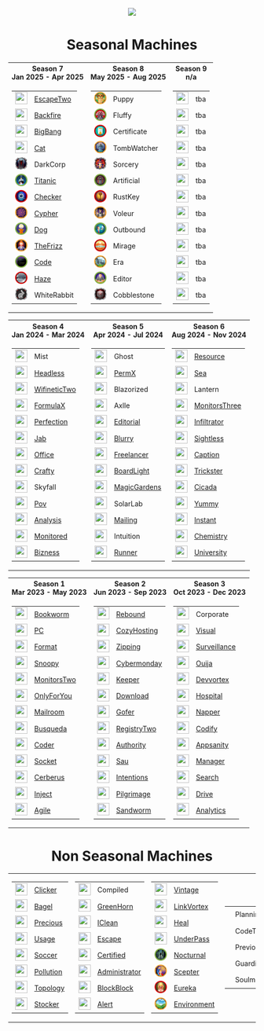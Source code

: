 <p align="center">
<img src="https://media2.giphy.com/media/v1.Y2lkPTc5MGI3NjExc3Rma2cwdTY0Y2FwcTVmZW9md2NpcjV5bG8zM3Iyc29tenl0ejd3dSZlcD12MV9pbnRlcm5hbF9naWZfYnlfaWQmY3Q9cw/V9OsQgyaVeJ9Rxf0jH/giphy.webp" class="centerAlign" style="width:30%">
</p>

<div align="center">

# Seasonal Machines

<table>
<tr>
  <th>Season 7 <br>Jan 2025 - Apr 2025</th>
  <th>Season 8 <br>May 2025 - Aug 2025</th>
  <th>Season 9 <br>n/a</th>
</tr>
<tr>
<td>
  
| | |
| --- | --- |
| <img src="icons/s7/d5fcf2425893a73cf137284e2de580e1.webp" height="25px" width="25px"> | [EscapeTwo](https://github.com/purplestormctf/Writeups/blob/main/htb/machines/EscapeTwo/EscapeTwo.md) |
| <img src="icons/s7/aa0a93908243c51fe21e691fc6571911.webp" height="25px" width="25px"> | [Backfire](https://github.com/purplestormctf/Writeups/blob/main/htb/machines/Backfire/Backfire.md) |
| <img src="icons/s7/2d22afd496c5ae6f6c51ca24bf3719e1.webp" height="25px" width="25px"> | [BigBang](https://github.com/purplestormctf/Writeups/blob/main/htb/machines/BigBang/syro/BigBang.md) |
| <img src="icons/s7/bf7ae27f4e0ce1703bdd10d538334d9e.webp" height="25px" width="25px"> | [Cat](https://github.com/purplestormctf/Writeups/blob/main/htb/machines/Cat/Cat.md) |
| <img src="icons/s7/93fba06a4780b65be5a5a4f9512b8e78.webp" height="25px" width="25px"> | DarkCorp |
| <img src="icons/s7/eb5942ec56dd9b6feb06dcf8af8aefc6.webp" height="25px" width="25px"> | [Titanic](https://github.com/purplestormctf/Writeups/blob/main/htb/machines/Titanic/Titanic.md) |
| <img src="icons/s7/afe87a33205a5ffd978c805aa93488a9.webp" height="25px" width="25px"> | [Checker](https://github.com/purplestormctf/Writeups/blob/main/htb/machines/Checker/Checker.md) |
| <img src="icons/s7/765cd4be6f3a366ca83c7ea60bbcaaa8.webp" height="25px" width="25px"> | [Cypher](https://github.com/purplestormctf/Writeups/blob/main/htb/machines/Cypher/Cypher.md) |
| <img src="icons/s7/426830ea2ae4f05f7892ad89195f8276.webp" height="25px" width="25px"> | [Dog](https://github.com/purplestormctf/Writeups/blob/main/htb/machines/Dog/Dog.md) |
| <img src="icons/s7/c91ef1b641cf88156c7a9d3793d54216.webp" height="25px" width="25px"> | [TheFrizz](https://github.com/purplestormctf/Writeups/blob/main/htb/machines/TheFrizz/TheFrizz.md) |
| <img src="icons/s7/55cc3528cd7ad96f67c4f0c715efe286.webp" height="25px" width="25px"> | [Code](https://github.com/purplestormctf/Writeups/blob/main/htb/machines/Code/Code.md) |
| <img src="icons/s7/44e14228c6a208714eda356bda7624a8.webp" height="25px" width="25px"> | [Haze](https://github.com/purplestormctf/Writeups/blob/main/htb/machines/Haze/Haze.md) |
| <img src="icons/s7/acf63a6d45ca722a8203fe4ab82007a6.webp" height="25px" width="25px"> | WhiteRabbit |

</td>
<td>
  
| | |
| --- | --- |
| <img src="icons/s8/6a127b39657062e42c1a8dfdcd23475d.webp" height="25px" width="25px"> | Puppy |
| <img src="icons/s8/ef8fc92ac7cccd8afa4412241432f064.webp" height="25px" width="25px"> | Fluffy |
| <img src="icons/s8/9b765f2f3e0b0c8d115b5455c22101cf.webp" height="25px" width="25px"> | Certificate |
| <img src="icons/s8/59c74a969b4fec16cd8072d253ca9917.webp" height="25px" width="25px"> | TombWatcher |
| <img src="icons/s8/531d99642e57872a77dc86168ac64238.webp" height="25px" width="25px"> | Sorcery |
| <img src="icons/s8/e6633d6c2b1d824c3756eb21aeed7590.webp" height="25px" width="25px"> | Artificial |
| <img src="icons/s8/c458b48070ca6f3073128d085c9ee247.webp" height="25px" width="25px"> | RustKey |
| <img src="icons/s8/635619778e50cc8f69df91cc6ae149c4.webp" height="25px" width="25px"> | Voleur |
| <img src="icons/s8/b1096fc86df3fb6035baad7f599094be.webp" height="25px" width="25px"> | Outbound |
| <img src="icons/s8/5c9c46ad001394e992f1c7b830ee77e5.webp" height="25px" width="25px"> | Mirage |
| <img src="icons/s8/fcd00b2542a936e4281ba19e0bd0b025.webp" height="25px" width="25px"> | Era |
| <img src="icons/s8/ba9dec0d022d3c3b6a96aa5dba4772c7.webp" height="25px" width="25px"> | Editor |
| <img src="icons/s8/3797a108e247283840cd570b057a03a5.png" height="25px" width="25px"> | Cobblestone |

</td>
<td>
  
| | |
| --- | --- |
| <img src="icons/s9/" height="25px" width="25px"> | tba |
| <img src="icons/s9/" height="25px" width="25px"> | tba |
| <img src="icons/s9/" height="25px" width="25px"> | tba |
| <img src="icons/s9/" height="25px" width="25px"> | tba |
| <img src="icons/s9/" height="25px" width="25px"> | tba |
| <img src="icons/s9/" height="25px" width="25px"> | tba |
| <img src="icons/s9/" height="25px" width="25px"> | tba |
| <img src="icons/s9/" height="25px" width="25px"> | tba |
| <img src="icons/s9/" height="25px" width="25px"> | tba |
| <img src="icons/s9/" height="25px" width="25px"> | tba |
| <img src="icons/s9/" height="25px" width="25px"> | tba |
| <img src="icons/s9/" height="25px" width="25px"> | tba |
| <img src="icons/s9/" height="25px" width="25px"> | tba |

</td>

<table>
<tr>
  <th>Season 4 <br>Jan 2024 - Mar 2024</th>
  <th>Season 5 <br>Apr 2024 - Jul 2024</th>
  <th>Season 6 <br>Aug 2024 - Nov 2024</th>
</tr>
<tr>
<td>

| | |
| --- | --- |
| <img src="icons/s4/84669b838a8633d26f4a2d90a6069f7e.webp" height="25px" width="25px"> | Mist |
| <img src="icons/s4/26e076db204a74b99390e586d7ebcf8c.webp" height="25px" width="25px"> | [Headless](https://github.com/purplestormctf/Writeups/blob/main/htb/machines/Headless/Headless.md) |
| <img src="icons/s4/16c5889acc1ca177c6b343c76bebcdaf.webp" height="25px" width="25px"> | [WifineticTwo ](https://github.com/purplestormctf/Writeups/blob/main/htb/machines/WifineticTwo/WifineticTwo.md) |
| <img src="icons/s4/897faece9f60bf69d8e109833f63da48.webp" height="25px" width="25px"> | [FormulaX](https://github.com/purplestormctf/Writeups/blob/main/htb/machines/FormulaX/FormulaX.md) |
| <img src="icons/s4/57fc0f58916cb3ed8e793db071769d70.webp" height="25px" width="25px"> | [Perfection](https://github.com/purplestormctf/Writeups/blob/main/htb/machines/Perfection/Perfection.md) |
| <img src="icons/s4/e809e8df8d66ec8bb2ca3bbcc1942de7.webp" height="25px" width="25px"> | [Jab](https://github.com/purplestormctf/Writeups/blob/main/htb/machines/Jab/Jab.md) |
| <img src="icons/s4/2cdef06b99725f3dcce38431a95b7b77.webp" height="25px" width="25px"> | [Office](https://github.com/purplestormctf/Writeups/blob/main/htb/machines/Office/Office.md) |
| <img src="icons/s4/c01c8813bfc7795ae0717bbee7b407d1.png" height="25px" width="25px"> | [Crafty](https://github.com/purplestormctf/Writeups/blob/main/htb/machines/Crafty/Crafty.md) |
| <img src="icons/s4/e43c6cdfe71e56188e5c2c4f39f5c180.png" height="25px" width="25px"> | Skyfall |
| <img src="icons/s4/a36f80aa6bc43863512ec9537c4366c9.png" height="25px" width="25px"> | [Pov](https://github.com/purplestormctf/Writeups/tree/main/htb/machines/pov/pov_writeup.md) |
| <img src="icons/s4/c31f19a4d6a3be17987a3ef98e2446a5.png" height="25px" width="25px"> | [Analysis](https://github.com/purplestormctf/Writeups/blob/main/htb/machines/analysis/analysis_writeup.md) |
| <img src="icons/s4/d4988810825d26acb2e84ca0ac9feaf4.png" height="25px" width="25px"> | [Monitored](https://github.com/purplestormctf/Writeups/blob/main/htb/machines/monitored/monitored_writeup.md) |
| <img src="icons/s4/1919b64800f6676d0c0d285a9d664cee.png" height="25px" width="25px"> | [Bizness](https://github.com/purplestormctf/Writeups/blob/main/htb/machines/bizness/bizness_writeup.md) |

</td>
<td>

| | |
| --- | --- |
| <img src="icons/s5/38f90738d0433b8adf27036f18ecf91e.webp" height="25px" width="25px"> | Ghost |
| <img src="icons/s5/3ec233f1bf70b096a66f8a452e7cd52f.webp" height="25px" width="25px"> | [PermX](https://github.com/purplestormctf/Writeups/blob/main/htb/machines/PermX/PermX.md) |
| <img src="icons/s5/3ad1911c18a46af0d6967aef8521989c.webp" height="25px" width="25px"> | Blazorized |
| <img src="icons/s5/e6052efa31516d5aa9c78831509bcedd.webp" height="25px" width="25px"> | Axlle |
| <img src="icons/s5/a466db5ce4f7aaea98f588d1cb71a0aa.webp" height="25px" width="25px"> | [Editorial](https://github.com/purplestormctf/Writeups/blob/main/htb/machines/Editorial/Editorial.md) |
| <img src="icons/s5/344998b24aad421410cabf912d3dc3af.webp" height="25px" width="25px"> | [Blurry](https://github.com/purplestormctf/Writeups/blob/main/htb/machines/Blurry/Blurry.md) |
| <img src="icons/s5/cc3c525e7837e7e95d0da9b6596e7a30.webp" height="25px" width="25px"> | [Freelancer](https://github.com/purplestormctf/Writeups/blob/main/htb/machines/Freelancer/Freelancer.md) |
| <img src="icons/s5/7768afed979c9abe917b0c20df49ceb8.webp" height="25px" width="25px"> | [BoardLight](https://github.com/purplestormctf/Writeups/blob/main/htb/machines/BoardLight/BoardLight.md) |
| <img src="icons/s5/a878db048e3cb6ba0e4a467bb705e145.webp" height="25px" width="25px"> | [MagicGardens](https://github.com/purplestormctf/Writeups/blob/main/htb/machines/MagicGardens/MagicGardens.md) |
| <img src="icons/s5/a2c2bd7b4e98ff8b782ed590896305a1.webp" height="25px" width="25px"> | SolarLab |
| <img src="icons/s5/cedb2f991409f9f39b55b04513f6b102.webp" height="25px" width="25px"> | [Mailing](https://github.com/purplestormctf/Writeups/blob/main/htb/machines/Mailing/Mailing.md) |
| <img src="icons/s5/464537cc0d3e9962fc598767bff7b1f1.webp" height="25px" width="25px"> | Intuition |
| <img src="icons/s5/029d258b4444bc4226b90b1f8f27d086.webp" height="25px" width="25px"> | [Runner](https://github.com/purplestormctf/Writeups/blob/main/htb/machines/Runner/Runner.md) |

</td>
<td>
  
| | |
| --- | --- |
| <img src="icons/s6/e83ac2321955bd2e0beb788d47fa5ae9.webp" height="25px" width="25px"> | [Resource](https://github.com/purplestormctf/Writeups/blob/main/htb/machines/Resource/Resource.md) |
| <img src="icons/s6/0011f6725aed869f8683589cb08c90d0.webp" height="25px" width="25px"> | [Sea](https://github.com/purplestormctf/Writeups/blob/main/htb/machines/Sea/Sea.md) |
| <img src="icons/s6/d2e8271977fdc3f13bee7d7ab48954ca.webp" height="25px" width="25px"> | Lantern |
| <img src="icons/s6/a9c8709743c935ae079e3b04d9304c99.webp" height="25px" width="25px"> | [MonitorsThree](https://github.com/purplestormctf/Writeups/blob/main/htb/machines/MonitorsThree/MonitorsThree.md) |
| <img src="icons/s6/dc36c40fe951cf7f32a84f3da1b43ce8.webp" height="25px" width="25px"> | [Infiltrator](https://github.com/purplestormctf/Writeups/blob/main/htb/machines/Infiltrator/Infiltrator.md) |
| <img src="icons/s6/f96160a20e9cf0138885238444b47404.webp" height="25px" width="25px"> | [Sightless](https://github.com/purplestormctf/Writeups/blob/main/htb/machines/Sightless/Sightless.md) |
| <img src="icons/s6/d3cb6edd2a219f122696655d0015b101.webp" height="25px" width="25px"> | [Caption](https://github.com/purplestormctf/Writeups/blob/main/htb/machines/Caption/Caption.md) |
| <img src="icons/s6/0eff5f0d7d2208024e519e5abfb132d0.webp" height="25px" width="25px"> | [Trickster](https://github.com/purplestormctf/Writeups/blob/main/htb/machines/Trickster/Trickster.md) |
| <img src="icons/s6/79616a32a057e5e672dadb51bb96dd04.webp" height="25px" width="25px"> | [Cicada](https://github.com/purplestormctf/Writeups/blob/main/htb/machines/Cicada/Cicada.md) |
| <img src="icons/s6/5ca57613886666c4c33ef23876b3f054.webp" height="25px" width="25px"> | [Yummy](https://github.com/purplestormctf/Writeups/blob/main/htb/machines/Yummy/Yummy.md) |
| <img src="icons/s6/8e9f11a3cceeb4f69e659ed31347cc77.webp" height="25px" width="25px"> | [Instant](https://github.com/purplestormctf/Writeups/blob/main/htb/machines/Instant/Instant.md) |
| <img src="icons/s6/b8f3d660af2d3ed0929eb119e33526cf.webp" height="25px" width="25px"> | [Chemistry](https://github.com/purplestormctf/Writeups/blob/main/htb/machines/Chemistry/Chemistry.md) |
| <img src="icons/s6/1d7d081a4ea7d6b2ad0fc231599f9edd.webp" height="25px" width="25px"> | [University](https://github.com/purplestormctf/Writeups/blob/main/htb/machines/University/University.md) |

</td>
</tr>
</table>

<table>
<tr>
  <th>Season 1 <br>Mar 2023 - May 2023</th>
  <th>Season 2 <br>Jun 2023 - Sep 2023</th>
  <th>Season 3 <br>Oct 2023 - Dec 2023</th>
</tr>
<tr>
<td>
  
| | |
| --- | --- |
| <img src="icons/s1/f0c89af6ee134e1b432d95e4528cf0cd.png" height="25px" width="25px"> | [Bookworm](https://github.com/purplestormctf/Writeups/tree/main/htb/machines/Bookworm/Bookworm.md) | 
| <img src="icons/s1/6d08e5f1919c77c0497213377f635e08.png" height="25px" width="25px"> | [PC](https://github.com/purplestormctf/Writeups/blob/main/htb/machines/pc/pc_writeup.md) |
| <img src="icons/s1/acdbb2202a5db5ed5103524fb80cf9cd.png" height="25px" width="25px"> | [Format](https://github.com/purplestormctf/Writeups/blob/main/htb/machines/format/format_writeup.md) |
| <img src="icons/s1/dad63a6e9acecb328beab54e35644220.png" height="25px" width="25px"> | [Snoopy](https://github.com/purplestormctf/Writeups/tree/main/htb/machines/Snoopy/Snoopy.md) |
| <img src="icons/s1/b55987f8ef9a42df2ad4b4c096e3824d.png" height="25px" width="25px"> | [MonitorsTwo](https://github.com/purplestormctf/Writeups/blob/main/htb/machines/monitorstwo/monitorstwo_writeup.md) |
| <img src="icons/s1/5147467f5bb0d84eff614fd4ef2f7c23.png" height="25px" width="25px"> | [OnlyForYou](https://github.com/purplestormctf/Writeups/tree/main/htb/machines/OnlyForYou/OnlyForYou.md) |
| <img src="icons/s1/2d055b1ccac1cebea1cb624e77ab4ded.png" height="25px" width="25px"> | [Mailroom](https://github.com/purplestormctf/Writeups/tree/main/htb/machines/Mailroom/Mailroom.md) |
| <img src="icons/s1/a6942ab57b6a79f71240420442027334.png" height="25px" width="25px"> | [Busqueda](https://github.com/purplestormctf/Writeups/blob/main/htb/machines/busqueda/busqueda_writeup_hacking_thursday.md) |
| <img src="icons/s1/30fc6acef9d23aa9fd71277123c64f24.png" height="25px" width="25px"> | [Coder](https://github.com/purplestormctf/Writeups/blob/main/htb/machines/coder/Coder.md) |
| <img src="icons/s1/9a73cabc03399aaac0640a0148e3a371.png" height="25px" width="25px"> | [Socket](https://github.com/purplestormctf/Writeups/tree/main/htb/machines/Socket/Socket.md) |
| <img src="icons/s1/0ec0d1f3e6e5f8602892e310c28079e6.png" height="25px" width="25px"> | [Cerberus](https://github.com/purplestormctf/Writeups/blob/main/htb/machines/Cerberus/Cerberus.md) |
| <img src="icons/s1/285ba8819710b6ae1f67bc0e5914ffd9.png" height="25px" width="25px"> | [Inject](https://github.com/purplestormctf/Writeups/blob/main/htb/machines/inject/inject_writeup_hacking_thursday.md) |
| <img src="icons/s1/8fa064016362fbfce91b5de54b7e7f7e.webp" height="25px" width="25px"> | [Agile](https://github.com/purplestormctf/Writeups/tree/main/htb/machines/Agile/Agile.md) |

</td>
<td>
  
| | |
| --- | --- |
| <img src="icons/s2/2ad5dcb2fb97e40f5e88a0d6fc569bdd.png" height="25px" width="25px"> | [Rebound](https://github.com/purplestormctf/Writeups/blob/main/htb/machines/rebound/rebound_writeup.md) |
| <img src="icons/s2/eaed7cd01e84ef5c6ec7d949d1d61110.png" height="25px" width="25px"> | [CozyHosting](https://github.com/purplestormctf/Writeups/blob/main/htb/machines/cozyhosting/cozyhosting_writeup.md) |
| <img src="icons/s2/03e875ef2a39c9a2bd7538b3cfcd9b8a.png" height="25px" width="25px"> | [Zipping](https://github.com/purplestormctf/Writeups/blob/main/htb/machines/zipping/zipping_writeup.md) |
| <img src="icons/s2/38a821c5dd3aa320904bb4b068601e9b.png" height="25px" width="25px"> | [Cybermonday](https://github.com/purplestormctf/Writeups/blob/main/htb/machines/cybermonday/cybermonday_writeup.md) |
| <img src="icons/s2/b56a5742b99e2568fa167765b1323370.png" height="25px" width="25px"> | [Keeper](https://github.com/purplestormctf/Writeups/blob/main/htb/machines/keeper/keeper_writeup.md) |
| <img src="icons/s2/524874d3b6fc2574ee2f6293f2bff5de.png" height="25px" width="25px"> | [Download](https://github.com/purplestormctf/Writeups/blob/main/htb/machines/download/download_writeup.md) |
| <img src="icons/s2/b17f988091019d5cb2d398db061eb732.png" height="25px" width="25px"> | [Gofer](https://github.com/purplestormctf/Writeups/blob/main/htb/machines/gopher/gopher_writeup.md) |
| <img src="icons/s2/a7f6d497c768ff770389b00e31150652.webp" height="25px" width="25px"> | [RegistryTwo](https://github.com/purplestormctf/Writeups/blob/main/htb/machines/registrytwo/RegistryTwo.md) |
| <img src="icons/s2/e6257bbacb2ddd56f5703bb61eadd8cb.png" height="25px" width="25px"> | [Authority](https://github.com/purplestormctf/Writeups/tree/main/htb/machines/authority/authority.mdhttps://github.com/purplestormctf/Writeups/tree/main/htb/machines/authority/authority.md) |
| <img src="icons/s2/1ea2980b9dc2d11cf6a3f82f10ba8702.png" height="25px" width="25px"> | [Sau](https://github.com/purplestormctf/Writeups/blob/main/htb/machines/sau/sau_writeup.md) |
| <img src="icons/s2/f51a05c5eceb08937686766c1b7de0cc.png" height="25px" width="25px"> | [Intentions](https://github.com/purplestormctf/Writeups/blob/main/htb/machines/intentions/intentions_writeup.md) |
| <img src="icons/s2/33632db6c1f4323a58452d8fcfc7eee0.png" height="25px" width="25px"> | [Pilgrimage](https://github.com/purplestormctf/Writeups/blob/main/htb/machines/pilgrimage/pilgrimage_writeup.md) |
| <img src="icons/s2/93c53cc1fc0284e5d9d74a565a8b9bf0.png" height="25px" width="25px"> | [Sandworm](https://github.com/purplestormctf/Writeups/blob/main/htb/machines/sandworm/sandworm_writeup.md) |
  
</td>
<td>
  
| | |
| --- | --- |
| <img src="icons/s3/380bc40d3a6bd3ba99da465177e8593e.webp" height="25px" width="25px"> | Corporate |
| <img src="icons/s3/a75ac8ed04e6e728547538bfa41cfc68.png" height="25px" width="25px"> | [Visual](https://github.com/purplestormctf/Writeups/blob/main/htb/machines/visual/visual_writeup.md) |
| <img src="icons/s3/d2ddffcb2eced6a4d5486dc99d440d1a.png" height="25px" width="25px"> | [Surveillance](https://github.com/purplestormctf/Writeups/blob/main/htb/machines/surveillance/surveillance_writeup.md) |
| <img src="icons/s3/50788eb40c2464d6554a3cb15bd2e301.png" height="25px" width="25px"> | [Ouija](https://github.com/purplestormctf/Writeups/tree/main/htb/machines/Ouija/Ouija.md) |
| <img src="icons/s3/2565d292772abc4a2d774117cf4d36ff.png" height="25px" width="25px"> | [Devvortex](https://github.com/purplestormctf/Writeups/blob/main/htb/machines/devvortex/devvortex_writeup.md) |
| <img src="icons/s3/e980d18b909fa0ba8f519cf9777fd413.png" height="25px" width="25px"> | [Hospital](https://github.com/purplestormctf/Writeups/blob/main/htb/machines/hospital/hospital_writeup.md) |
| <img src="icons/s3/e936dbb185607fb8957679b26b0a0930.webp" height="25px" width="25px"> | [Napper](https://github.com/purplestormctf/Writeups/blob/main/htb/machines/napper/napper_writeup.md) |
| <img src="icons/s3/57b977ea744af01a5454c8643a850e59.png" height="25px" width="25px"> | [Codify](https://github.com/purplestormctf/Writeups/blob/main/htb/machines/codify/codify_writeup.md) |
| <img src="icons/s3/3637f8cd2b3850f40cb6d16b7c39d43b.png" height="25px" width="25px"> | [Appsanity](https://github.com/purplestormctf/Writeups/blob/main/htb/machines/appsanity/appsanity_writeup.md) |
| <img src="icons/s3/5ca8f0c721a9eca6f1aeb9ff4b4bac60.png" height="25px" width="25px"> | [Manager](https://github.com/purplestormctf/Writeups/blob/main/htb/machines/manager/manager_writeup.md) |
| <img src="icons/s3/03cea0fc2ebc50151c0dfa9e375e3ded.png" height="25px" width="25px"> | [Search](https://github.com/purplestormctf/Writeups/tree/main/htb/machines/Search/Search.md) |
| <img src="icons/s3/69894bcbc09fb85054b71bdc805f86bc.png" height="25px" width="25px"> | [Drive](https://github.com/purplestormctf/Writeups/blob/main/htb/machines/drive/drive_writeup.md) |
| <img src="icons/s3/f86fcf4c1cfcc690b43f43e100f89718.png" height="25px" width="25px"> | [Analytics](https://github.com/purplestormctf/Writeups/blob/main/htb/machines/analytics/analytics_writeup.md) |

</td>
</tr>
</table>

# Non Seasonal Machines

<table>
<tr>
<td>

| | | 
| --- | --- |
| <img src="icons/non/5a89d213ede5af4b4f94035fd059f976.webp" height="25px" width="25px">| [Clicker](https://github.com/purplestormctf/Writeups/blob/main/htb/machines/clicker/clicker_writeup.md) |
| <img src="icons/non/e886bd88cf5e6db3ddc0ede99aa85530.png" height="25px" width="25px"> | [Bagel](https://github.com/purplestormctf/Writeups/blob/main/htb/machines/bagel/bagel_writeup.md) |
| <img src="icons/non/3adcfd6093f8ddb4dffe8422da6377c8.png" height="25px" width="25px"> | [Precious](https://github.com/purplestormctf/Writeups/blob/main/htb/machines/precious/precious_writeup.md) |
| <img src="icons/non/23e804513a47e8f20bc865d0419946e1.webp" height="25px" width="25px"> | [Usage](https://github.com/purplestormctf/Writeups/blob/main/htb/machines/Usage/Usage.md) |
| <img src="icons/non/ca7f69a02eebf53deb3cd1611dd3f55e.png" height="25px" width="25px"> | [Soccer](https://github.com/purplestormctf/Writeups/blob/main/htb/machines/soccer/Soccer.md) |
| <img src="icons/non/caac8772de14a769c0bfe95756bceebe.png" height="25px" width="25px"> | [Pollution](https://github.com/purplestormctf/Writeups/blob/main/htb/machines/pollution/pollution_writeup.md) |
| <img src="icons/non/cbfa26b4a4044677e93779a44bbd458f.png" height="25px" width="25px"> | [Topology](https://github.com/purplestormctf/Writeups/blob/main/htb/machines/topology/topology_writeup.md) |
| <img src="icons/non/da052d0b0efd6dad222ba4a73d987c16.png" height="25px" width="25px"> | [Stocker](https://github.com/purplestormctf/Writeups/blob/main/htb/machines/stocker/stocker_writeup.md) |

</td>
<td>

| | | 
| --- | --- |
| <img src="icons/non/ea0bd450c67da1efd2058c2cab9400cf.webp" height="25px" width="25px"> | Compiled |
| <img src="icons/non/b7d9a9b075fd49c8509866fe24f58dbb.webp" height="25px" width="25px"> | [GreenHorn](https://github.com/purplestormctf/Writeups/tree/main/htb/machines/GreenHorn/GreenHorn.md) |
| <img src="icons/non/750ba886c8a87103c69cac0f13f2de70.webp" height="25px" width="25px"> | [IClean](https://github.com/purplestormctf/Writeups/blob/main/htb/machines/IClean/syro/IClean.md) |
| <img src="icons/non/80936664b3da83a92b28602e79e47d79.png" height="25px" width="25px">  | [Escape](https://github.com/purplestormctf/Writeups/blob/main/htb/machines/escape/escape_writeup.md) |
| <img src="icons/non/28b71ec11bb839b5b58bdfc555006816.webp" height="25px" width="25px"> | [Certified](https://github.com/purplestormctf/Writeups/tree/main/htb/machines/Certified/Certified.md) |
| <img src="icons/non/9d232b1558b7543c7cb85f2774687363.webp" height="25px" width="25px"> | [Administrator](https://github.com/purplestormctf/Writeups/tree/main/htb/machines/Administrator/Administrator.md) |
| <img src="icons/non/a6165b53a2df41fbfd6530782224925f.webp" height="25px" width="25px"> | [BlockBlock](https://github.com/purplestormctf/Writeups/tree/main/htb/machines/BlockBlock/BlockBlock.md) |
| <img src="icons/non/6f4647030d6aadc676b8d8a459de344f.webp" height="25px" width="25px"> | [Alert](https://github.com/purplestormctf/Writeups/tree/main/htb/machines/Alert/Alert.md) |

</td>
<td>

| | | 
| --- | --- | 
| <img src="icons/non/4eae732c7af0ce1b443d009637167610.webp" height="25px" width="25px"> | [Vintage](https://github.com/purplestormctf/Writeups/tree/main/htb/machines/Vintage/Vintage.md) |
| <img src="icons/non/97f12db8fafed028448e29e30be7efac.webp" height="25px" width="25px"> | [LinkVortex](https://github.com/purplestormctf/Writeups/tree/main/htb/machines/LinkVortex/LinkVortex.md) |
| <img src="icons/non/dcd5ef09ab764228c64385374ac744c1.webp" height="25px" width="25px"> | [Heal](https://github.com/purplestormctf/Writeups/tree/main/htb/machines/Heal/Heal.md) |
| <img src="icons/non/456a4d2e52f182847fb0a2dba0420a44.webp" height="25px" width="25px"> | [UnderPass](https://github.com/purplestormctf/Writeups/blob/main/htb/machines/UnderPass/UnderPass.md) |
| <img src="icons/non/f6a56cec6e9826b4ed124fb4155abc66.webp" height="25px" width="25px"> | [Nocturnal](https://github.com/purplestormctf/Writeups/tree/main/htb/machines/Nocturnal/Nocturnal.md) |
| <img src="icons/non/f2df2ca13368e6e158cffd5a3ab54d5d.webp" height="25px" width="25px"> | [Scepter](https://github.com/purplestormctf/Writeups/tree/main/htb/machines/Scepter/Scepter.md) |
| <img src="icons/non/721477107c34105c91220b678c1f1ec6.webp" height="25px" width="25px"> | [Eureka](https://github.com/purplestormctf/Writeups/tree/main/htb/machines/Eureka/Eureka.md) |
| <img src="icons/non/757eeb9b0f530e71875f0219d0d477e4.webp" height="25px" width="25px"> | [Environment](https://github.com/purplestormctf/Writeups/tree/main/htb/machines/Environment/Environment.md) |

</td>
<td>

| | | 
| --- | --- | 
| <img src="icons/non/c9efb253e7d1d9b407113e11afdaa905.webp" height="25px" width="25px"> | Planning |
| <img src="icons/non/992c992925936b399906f2a78a740eea.png" height="25px" width="25px"> | CodeTwo |
| <img src="icons/non/f34c6756e7c75b48ec112831eb27940a.png" height="25px" width="25px"> | Previous |
| <img src="icons/non/9ad17eb4ab494c5eaa0336eee0a8254d.png" height="25px" width="25px"> | Guardian |
| <img src="icons/non/2c47fcf9c85c7fbdda73a9c1b54fd60e.png" height="25px" width="25px"> | Soulmate |

</td>
</tr>
</table>

</div>
